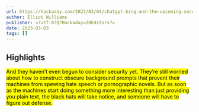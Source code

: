 ```yaml
---
url: https://hackaday.com/2023/03/04/chatgpt-bing-and-the-upcoming-security-apocalypse/
author: Elliot Williams
publisher: =?utf-8?Q?Hackaday=20Editors?=
date: 2023-03-03
tags: []
---
```


## Highlights
<mark>And they haven’t even begun to consider security yet. They’re still worried about how to construct obscure background prompts that prevent their machines from spewing hate speech or pornographic novels. But as soon as the machines start doing something more interesting than just providing you plain text, the black hats will take notice, and someone will have to figure out defense.</mark>


